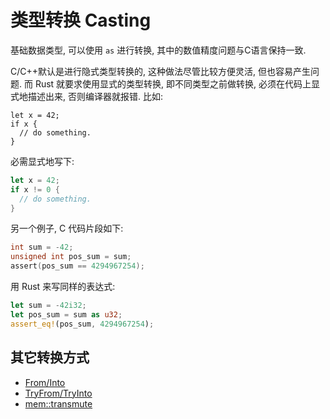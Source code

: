 # 类型转换 Casting

基础数据类型, 可以使用 `as` 进行转换, 其中的数值精度问题与C语言保持一致.

C/C++默认是进行隐式类型转换的, 这种做法尽管比较方便灵活, 但也容易产生问题.
而 Rust 就要求使用显式的类型转换, 即不同类型之前做转换, 必须在代码上显式地描述出来, 否则编译器就报错. 比如:

```compile_fail
let x = 42;
if x {
  // do something.
}
```

必需显式地写下:

```rust
let x = 42;
if x != 0 {
  // do something.
}
```

另一个例子, C 代码片段如下:

```c
int sum = -42;
unsigned int pos_sum = sum;
assert(pos_sum == 4294967254);
```

用 Rust 来写同样的表达式:

```rust
let sum = -42i32;
let pos_sum = sum as u32;
assert_eq!(pos_sum, 4294967254);
```

## 其它转换方式

- [From/Into](../common-traits/from-into.md)
- [TryFrom/TryInto](../common-traits/try-from-try-into.md)
- [mem::transmute](../mem/mem/transmute.md)
